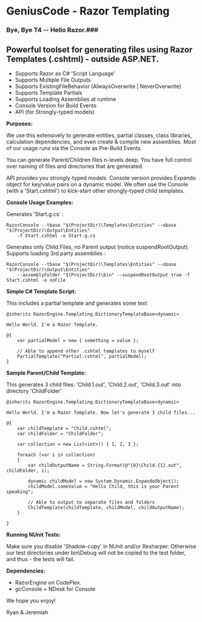 # GeniusCode - Razor Templating #

### Bye, Bye T4 -- Hello Razor.###

## Powerful toolset for generating files using Razor Templates (.cshtml) - outside ASP.NET. ##

* Supports Razor as C# 'Script Language'
* Supports Multiple File Outputs
* Supports ExistingFileBehavior (AlwaysOverwrite | NeverOverwrite)
* Supports Template Partials
* Supports Loading Assemblies at runtime
* Console Version for Build Events
* API (for Strongly-typed models)

**Purposes:**

We use this extensively to generate entities, partial classes, class libraries, calculation dependencies, and even create & compile new assemblies.  Most of our usage runs via the Console as Pre-Build Events.

You can generate Parent/Children files n-levels deep.  You have full control over naming of files and directories that are generated.

API provides you strongly-typed models. Console version provides Expando object for key/value pairs on a dynamic model.  We often use the Console (with a 'Start.cshtml') to kick-start other strongly-typed child templates.

**Console Usage Examples:**

Generates 'Start.g.cs' :

    RazorConsole --tbase "$(ProjectDir)\Templates\Entities" --obase "$(ProjectDir)\Output\Entities"
        -f Start.cshtml -o Start.g.cs

Generates only Child Files, no Parent output (notice suspendRootOutput). Supports loading 3rd party assemblies :

    RazorConsole --tbase "$(ProjectDir)\Templates\Entities" --obase "$(ProjectDir)\Output\Entities"
        --assemblyFolder "$(ProjectDir)\bin" --suspendRootOutput true -f Start.cshtml -o noFile
    
**Simple C# Template Script:**

This includes a partial template and generates some text

    @inherits RazorEngine.Templating.DictionaryTemplateBase<dynamic>

    Hello World. I'm a Razor Template.

    @{
        var partialModel = new { something = value };
    
        // Able to append other .cshtml templates to myself
        PartialTemplate("Partial.cshtml", partialModel);
    }
  
**Sample Parent/Child Template:**

This generates 3 child files: 'Child.1.out', 'Child.2.out', 'Child.3.out' into directory 'ChildFolder'

    @inherits RazorEngine.Templating.DictionaryTemplateBase<dynamic>
                  
    Hello World. I'm a Razor Template. Now let's generate 3 child files...
    
    @{
        var childTemplate = "Child.cshtml";
        var childFolder = "ChildFolder";

        var collection = new List<int>() { 1, 2, 3 };

        foreach (var i in collection)
    	{
            var childOutputName = String.Format(@"{0}\Child.{1}.out", childFolder, i);

            dynamic childModel = new System.Dynamic.ExpandoObject();
            childModel.someValue = "Hello Child, this is your Parent speaking";

            // Able to output to separate files and folders
            ChildTemplate(childTemplate, childModel, childOutputName);
    	}
    	
    }

**Running NUnit Tests:**

Make sure you disable 'Shadow-copy' in NUnit and/or Resharper.  Otherwise our test directories under bin\Debug will not be copied to the test folder, and thus - the tests will fail.

**Dependencies:**

* RazorEngine on CodePlex.
* gcConsole + NDesk for Console

We hope you enjoy!

Ryan & Jeremiah